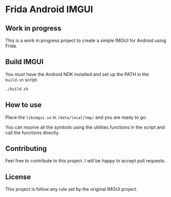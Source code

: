 # Frida Android IMGUI

## Work in progress

This is a work in progress project to create a simple IMGUI for Android using Frida.

## Build IMGUI

You must have the Android NDK installed and set up the PATH in the `build.sh` script.

```bash
./build.sh
```

## How to use

Place the `libimgui.so` in `/data/local/tmp/` and you are ready to go.

You can resolve all the symbols using the utilities functions in the script and call the functions directly.

## Contributing

Feel free to contribute to this project. I will be happy to accept pull requests.

## License

This project is follow any rule set by the original IMGUI project.
